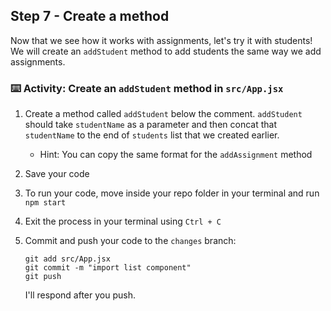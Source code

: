 ## Step 7 -  Create a method

Now that we see how it works with assignments, let's try it with students! We will create an `addStudent` method to add students the same way we add assignments.

### :keyboard: Activity: Create an `addStudent` method in `src/App.jsx`

1. Create a method called `addStudent` below the comment. `addStudent` should take `studentName` as a parameter and then concat that `studentName` to the end of `students` list that we created earlier. 
    - Hint: You can copy the same format for the `addAssignment` method
2. Save your code
3. To run your code, move inside your repo folder in your terminal and run `npm start`
4. Exit the process in your terminal using `Ctrl + C`
5. Commit and push your code to the `changes` branch:
    ```
    git add src/App.jsx
    git commit -m "import list component"
    git push
    ```

    I'll respond after you push.